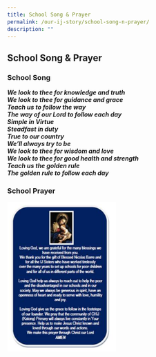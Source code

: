 ```yaml
---
title: School Song & Prayer
permalink: /our-ij-story/school-song-n-prayer/
description: ""
---
```




## School Song & Prayer


### School Song


_**We look to thee for knowledge and truth**_<br>
_**We look to thee for guidance and grace**_<br>
_**Teach us to follow the way**_<br>
_**The way of our Lord to follow each day**_<br>
_**Simple in Virtue**_<br>
_**Steadfast in duty**_<br>
_**True to our country**_<br>
_**We’ll always try to be**_<br>
_**We look to thee for wisdom and love**_<br>
_**We look to thee for good health and strength**_<br>
_**Teach us the golden rule**_<br>
_**The golden rule to follow each day**_<br>

### School Prayer

<img src="/images/Our%20IJ%20Story/School%20Prayer.png"  
     style="width:50%">